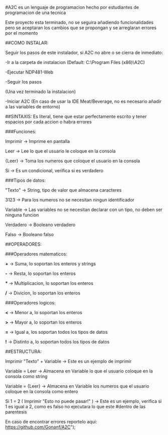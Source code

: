 #A2C es un lenguaje de programacion hecho por estudiantes de programacion de una tecnica

Este proyecto esta terminado, no se seguira añadiendo funcionalidades pero se aceptaran los cambios que se propongan y se arreglaran errores por el momento

##COMO INSTALAR:


Seguir los pasos de este instalador, si A2C no abre o se cierra de inmediato:

-Ir a la carpeta de instalacion (Default: C:\Program Files (x86)\A2C\)

-Ejecutar NDP481-Web

-Seguir los pasos

(Una vez terminado la instalacion)

-Iniciar A2C (En caso de usar la IDE Meat/Beverage, no es necesario añadir a las variables de entorno)



##SINTAXIS: Es literal, tiene que estar perfectamente escrito y tener espacios por cada accion o habra errores



###Funciones:


Imprimir -> Imprime en pantalla

Leer -> Lee lo que el usuario le coloque en la consola

{Leer} -> Toma los numeros que coloque el usuario en la consola

Si -> Es un condicional, verifica si es verdadero


###Tipos de datos:

"Texto" -> String, tipo de valor que almacena caracteres

3123 -> Para los numeros no se necesitan ningun identificador

Variable -> Las variables no se necesitan declarar con un tipo, no deben ser ninguna funcion

Verdadero -> Booleano verdadero

Falso -> Booleano falso


##OPERADORES:


###Operadores matematicos:

**+** -> Suma, lo soportan los enteros y strings

**-** -> Resta, lo soportan los enteros

__*__ -> Multiplicacion, lo soportan los enteros

**/** -> Divicion, lo soportan los enteros


###Operadores logicos:


**<** -> Menor a, lo soportan los enteros

**>** -> Mayor a, lo soportan los enteros

**=** -> Igual a, los soportan todos los tipos de datos

**!** -> Distinto a, lo soportan todos los tipos de datos


##ESTRUCTURA:


Imprimir "Texto" + Variable -> Este es un ejemplo de imprimir

Variable = Leer -> Almacena en Variable lo que el usuario coloque en la consola como string

Variable = {Leer} -> Almacena en Variable los numeros que el usuario coloque en la consola como entero

Si 1 = 2 ( Imprimir "Esto no puede pasar!" ) -> Este es un ejemplo, verifica si 1 es igual a 2, como es falso no ejecutara lo que este #dentro de las parentesis


En caso de encontrar errores reportelo aqui: https://github.com/Gonanf/A2C");
